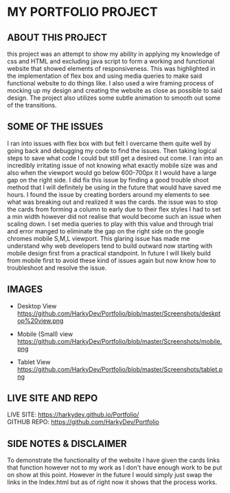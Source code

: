 # MY PORTFOLIO PROJECT

## ABOUT THIS PROJECT
this project was an attempt to show my ability in applying my knowledge of css and HTML and excluding java script to form a working and functional website that showed elements of responsiveness. This was highlighted in the implementation of flex box and using media queries to make said functional website to do things like. I also used a wire framing process of mocking up my design and creating the website as close as possible to said design. The project also utilizes some subtle animation to smooth out some of the transitions.

## SOME OF THE ISSUES 
I ran into issues with flex box with but felt I overcame them quite well by going back and debugging my code to find the issues. Then taking logical steps to save what code I could but still get a desired out come. I ran into an incredibly irritating issue of not knowing what exactly mobile size was and also when the viewport would go below 600-700px it I would have a large gap on the right side. I did fix this issue by finding a good trouble shoot method that I will definitely be using in the future that would have saved me hours. I found the issue by creating borders around my elements to see what was breaking out and realized it was the cards. the issue was to stop the cards from forming a column to early due to their flex styles I had to set a min width however did not realise that would become such an issue when scaling down. I set media queries to play with this value and through trial and error manged to eliminate the gap on the right side on the google chromes mobile S,M,L viewport. This glaring issue has made me understand why web developers tend to build outward now starting with mobile design first from a practical standpoint. In future I will likely build from mobile first to avoid these kind of issues again but now know how to troubleshoot and resolve the issue.

## IMAGES
- Desktop View https://github.com/HarkyDev/Portfolio/blob/master/Screenshots/deskptop%20view.png

- Mobile (Small) view https://github.com/HarkyDev/Portfolio/blob/master/Screenshots/mobile.png

- Tablet View 
https://github.com/HarkyDev/Portfolio/blob/master/Screenshots/tablet.png


## LIVE SITE AND REPO

LIVE SITE: https://harkydev.github.io/Portfolio/ <br>
GITHUB REPO: https://github.com/HarkyDev/Portfolio

## SIDE NOTES & DISCLAIMER
To demonstrate the functionality of the website I have given the cards links that function however not to my work as I don't have enough work to be put on show at this point. However in the future I would simply just swap the links in the Index.html but as of right now it shows that the process works.